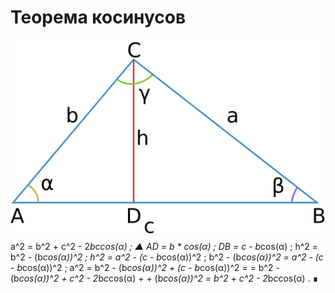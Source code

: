 # Теорема косинусов


![](scheme.png)
	a^2 = b^2 + c^2 - 2*b*c*cos(α) ;
	▲
	AD = b * cos(α) ;
	DB = c - b*cos(α) ;
	h^2 = b^2 - (b*cos(α))^2 ;
	h^2 = a^2 - (c - b*cos(α))^2 ;
	b^2 - (b*cos(α))^2 = a^2 - (c - b*cos(α))^2 ;
	a^2 = b^2 - (b*cos(α))^2 + (c - b*cos(α))^2 =
		= b^2 - (b*cos(α))^2 + c^2 - 2*b*c*cos(α) +
		+ (b*cos(α))^2 = b^2 + c^2 - 2*b*c*cos(α) .
	∎
